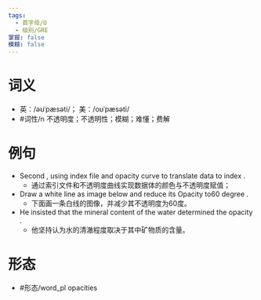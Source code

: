 ```yaml
---
tags:
  - 首字母/O
  - 级别/GRE
掌握: false
模糊: false
---
```

# 词义
- 英：/əʊˈpæsəti/； 美：/oʊˈpæsəti/
- #词性/n  不透明度；不透明性；模糊；难懂；费解
# 例句
- Second , using index file and opacity curve to translate data to index .
	- 通过索引文件和不透明度曲线实现数据体的颜色与不透明度赋值；
- Draw a white line as image below and reduce its Opacity to60 degree .
	- 下面画一条白线的图像，并减少其不透明度为60度。
- He insisted that the mineral content of the water determined the opacity .
	- 他坚持认为水的清澈程度取决于其中矿物质的含量。
# 形态
- #形态/word_pl opacities
